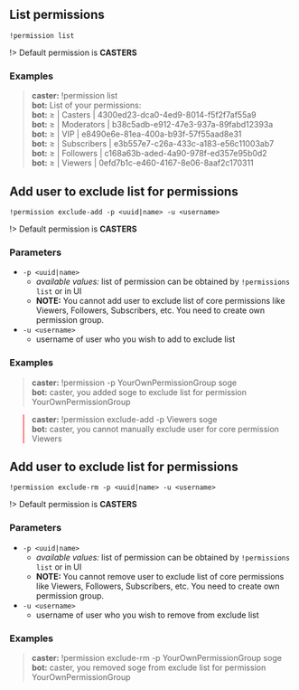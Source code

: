 ## List permissions

`!permission list`

!> Default permission is **CASTERS**

### Examples

<blockquote>
  <strong>caster:</strong> !permission list<br>
  <strong>bot:</strong> List of your permissions:<br>
  <strong>bot:</strong> ≥ | Casters | 4300ed23-dca0-4ed9-8014-f5f2f7af55a9<br>
  <strong>bot:</strong> ≥ | Moderators | b38c5adb-e912-47e3-937a-89fabd12393a<br>
  <strong>bot:</strong> ≥ | VIP | e8490e6e-81ea-400a-b93f-57f55aad8e31<br>
  <strong>bot:</strong> ≥ | Subscribers | e3b557e7-c26a-433c-a183-e56c11003ab7<br>
  <strong>bot:</strong> ≥ | Followers | c168a63b-aded-4a90-978f-ed357e95b0d2<br>
  <strong>bot:</strong> ≥ | Viewers | 0efd7b1c-e460-4167-8e06-8aaf2c170311<br>
</blockquote>

## Add user to exclude list for permissions

`!permission exclude-add -p <uuid|name> -u <username>`

!> Default permission is **CASTERS**

### Parameters

- `-p <uuid|name>`
  - *available values:* list of permission can be obtained by `!permissions list`
    or in UI
  - **NOTE:** You cannot add user to exclude list of core permissions like
    Viewers, Followers, Subscribers, etc. You need to create own permission group.
- `-u <username>`
  - username of user who you wish to add to exclude list

### Examples

<blockquote>
  <strong>caster:</strong> !permission -p YourOwnPermissionGroup soge<br>
  <strong>bot:</strong> caster, you added soge to exclude list for permission YourOwnPermissionGroup <br>
</blockquote>

<blockquote style="border-left-color: #f66">
  <strong>caster:</strong> !permission exclude-add -p Viewers soge<br>
  <strong>bot:</strong> caster, you cannot manually exclude user for core permission Viewers <br>
</blockquote>

## Add user to exclude list for permissions

`!permission exclude-rm -p <uuid|name> -u <username>`

!> Default permission is **CASTERS**

### Parameters

- `-p <uuid|name>`
  - *available values:* list of permission can be obtained by `!permissions list`
    or in UI
  - **NOTE:** You cannot remove user to exclude list of core permissions like
    Viewers, Followers, Subscribers, etc. You need to create own permission group.
- `-u <username>`
  - username of user who you wish to remove from exclude list

### Examples

<blockquote>
  <strong>caster:</strong> !permission exclude-rm -p YourOwnPermissionGroup soge<br>
  <strong>bot:</strong> caster, you removed soge from exclude list for permission YourOwnPermissionGroup <br>
</blockquote>
